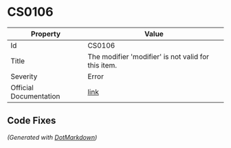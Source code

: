 # CS0106

| Property               | Value                                                                                             |
| ---------------------- | ------------------------------------------------------------------------------------------------- |
| Id                     | CS0106                                                                                            |
| Title                  | The modifier 'modifier' is not valid for this item\.                                              |
| Severity               | Error                                                                                             |
| Official Documentation | [link](http://docs.microsoft.com/en-us/dotnet/csharp/language-reference/compiler-messages/cs0106) |

## Code Fixes



*\(Generated with [DotMarkdown](http://github.com/JosefPihrt/DotMarkdown)\)*